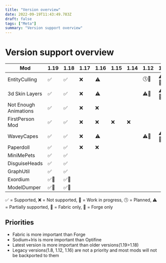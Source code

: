 ```yaml
---
title: "Version overview"
date: 2022-09-19T11:43:49.783Z
draft: false
tags: ["Meta"]
summary: "Version support overview"
---
```

# Version support overview

| Mod                   | 1.19 | 1.18 | 1.17 | 1.16 | 1.15 | 1.14 | 1.12 | 1.8 |
| --------------------- | ---- | ---- | ---- | ---- | ---- | ---- | ---- | --- |
| EntityCulling         | ✅    | ✅    | ❌    | ⚠️    |      |      | 🕓🔨   | ⚠️🔨  |
| 3d Skin Layers        | ✅    | ✅    | ❌    | ⚠️    |      |      | ⚠️🔨   | ⚠️🔨  |
| Not Enough Animations | ✅    | ✅    | ❌    | ❌    |      |      |      |     |
| FirstPerson Mod       | ✅    | ✅    | ❌    | ❌    | ❌    | ❌    |      |     |
| WaveyCapes            | ✅    | ✅    | ❌    | ⚠️    |      |      | ⚠️🔨   | ⚠️🔨  |
| Paperdoll             | ✅    | ✅    | ❌    | ❌    |      |      |      |     |
| MiniMePets            | ✅    | ✅    |      |      |      |      |      |     |
| DisguiseHeads         | ✅    | ✅    |      |      |      |      |      |     |
| GraphUtil             | ✅    | ✅    |      |      |      |      |      |     |
| Exordium        | ✅🧶   | ✅🧶   |      |      |      |      |      |     |
| ModelDumper      | ✅🧶   | ✅🧶   |      |      |      |      |      |     |

✅ = Supported, ❌ = Not supported, 🚧 = Work in progress, 🕓 = Planned, ⚠️ = Partially supported, 🧶 = Fabric only, 🔨 = Forge only

## Priorities

- Fabric is more important than Forge
- Sodium+Iris is more important than Optifine
- Latest version is more important than older versions(1.19>1.18)
- Legacy versions(1.8, 1.12, 1.16) are not a priority and most mods will not be backported to them
